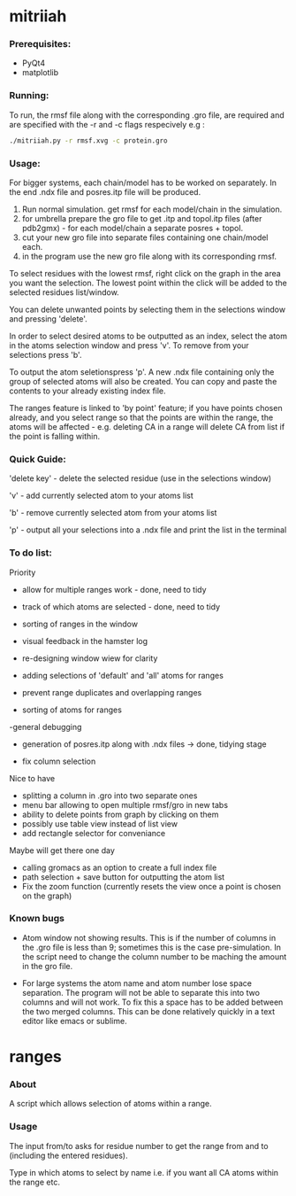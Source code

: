 # mitriiah

### Prerequisites:

- PyQt4
- matplotlib

### Running:

To run, the rmsf file along with the corresponding .gro file, are required and are specified with the -r and -c flags respecively e.g :

```bash
./mitriiah.py -r rmsf.xvg -c protein.gro
```

### Usage:

For bigger systems, each chain/model has to be worked on separately. In the end .ndx file and posres.itp file will be produced. 
1. Run normal simulation. get rmsf for each model/chain in the simulation.
2. for umbrella prepare the gro file to get .itp and topol.itp files (after pdb2gmx) - for each model/chain a separate posres + topol.
3. cut your new gro file into separate files containing one chain/model each.
4. in the program use the new gro file along with its corresponding rmsf. 

To select residues with the lowest rmsf, right click on the graph in the area you want the selection. The lowest point within the click will be added to the selected residues list/window.

You can delete unwanted points by selecting them in the selections window and pressing 'delete'.

In order to select desired atoms to be outputted as an index, select the atom in the atoms selection window and press 'v'. To remove from your selections press 'b'.

To output the atom seletionspress 'p'. A new .ndx file containing only the group of selected atoms will also be created. You can copy and paste the contents to your already existing index file. 

The ranges feature is linked to 'by point' feature; if you have points chosen already, and you select range so that the points are within the range, the atoms will be affected - e.g. deleting CA in a range will delete CA from list if the point is falling within. 

### Quick Guide:

'delete key' - delete the selected residue (use in the selections window)

'v' - add currently selected atom to your atoms list

'b' - remove currently selected atom from your atoms list

'p' - output all your selections into a .ndx file and print the list in the terminal


### To do list:

Priority

- allow for multiple ranges work - done, need to tidy
- track of which atoms are selected - done, need to tidy

- sorting of ranges in the window
- visual feedback in the hamster log
- re-designing window wiew for clarity
- adding selections of 'default' and 'all' atoms for ranges
- prevent range duplicates and overlapping ranges
- sorting of atoms for ranges

-general debugging


- generation of posres.itp along with .ndx files -> done, tidying stage

- fix column selection


Nice to have

- splitting a column in .gro into two separate ones
- menu bar allowing to open multiple rmsf/gro in new tabs
- ability to delete points from graph by clicking on them
- possibly use table view instead of list view
- add rectangle selector for conveniance

Maybe will get there one day

- calling gromacs as an option to create a full index file
- path selection + save button for outputting the atom list
- Fix the zoom function (currently resets the view once a point is chosen on the graph)


### Known bugs

- Atom window not showing results. This is if the number of columns in the .gro file is less than 9; sometimes this is the case pre-simulation. In the script need to change the column number to be maching the amount in the gro file.

- For large systems the atom name and atom number lose space separation. The program will not be able to separate this into two columns and will not work. To fix this a space has to be added between the two merged columns. This can be done relatively quickly in a text editor like emacs or sublime.


# ranges

### About

A script which allows selection of atoms within a range. 


### Usage 

The input from/to asks for residue number to get the range from and to (including the entered residues).

Type in which atoms to select by name i.e. if you want all CA atoms within the range etc.


